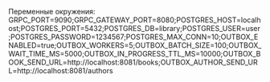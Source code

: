 Переменные окружения:
GRPC_PORT=9090;GRPC_GATEWAY_PORT=8080;POSTGRES_HOST=localhost;POSTGRES_PORT=5432;POSTGRES_DB=library;POSTGRES_USER=user;POSTGRES_PASSWORD=1234567;POSTGRES_MAX_CONN=10;OUTBOX_ENABLED=true;OUTBOX_WORKERS=5;OUTBOX_BATCH_SIZE=100;OUTBOX_WAIT_TIME_MS=5000;OUTBOX_IN_PROGRESS_TTL_MS=10000;OUTBOX_BOOK_SEND_URL=http://localhost:8081/books;OUTBOX_AUTHOR_SEND_URL=http://localhost:8081/authors